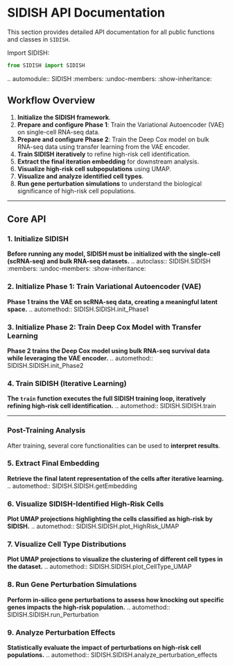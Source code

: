 SIDISH API Documentation
========================

This section provides detailed API documentation for all public functions and classes in ``SIDISH``.

Import SIDISH:

```python
from SIDISH import SIDISH
```

.. automodule:: SIDISH
    :members:
    :undoc-members:
    :show-inheritance:

Workflow Overview
-----------------
1. **Initialize the SIDISH framework**.
2. **Prepare and configure Phase 1**: Train the Variational Autoencoder (VAE) on single-cell RNA-seq data.
3. **Prepare and configure Phase 2**: Train the Deep Cox model on bulk RNA-seq data using transfer learning from the VAE encoder.
4. **Train SIDISH iteratively** to refine high-risk cell identification.
5. **Extract the final iteration embedding** for downstream analysis.
6. **Visualize high-risk cell subpopulations** using UMAP.
7. **Visualize and analyze identified cell types**.
8. **Run gene perturbation simulations** to understand the biological significance of high-risk cell populations.

---

Core API
--------

### **1. Initialize SIDISH**
**Before running any model, SIDISH must be initialized with the single-cell (scRNA-seq) and bulk RNA-seq datasets.**
.. autoclass:: SIDISH.SIDISH
    :members:
    :undoc-members:
    :show-inheritance:

### **2. Initialize Phase 1: Train Variational Autoencoder (VAE)**
**Phase 1 trains the VAE on scRNA-seq data, creating a meaningful latent space.**
.. automethod:: SIDISH.SIDISH.init_Phase1

### **3. Initialize Phase 2: Train Deep Cox Model with Transfer Learning**
**Phase 2 trains the Deep Cox model using bulk RNA-seq survival data while leveraging the VAE encoder.**
.. automethod:: SIDISH.SIDISH.init_Phase2

### **4. Train SIDISH (Iterative Learning)**
**The `train` function executes the full SIDISH training loop, iteratively refining high-risk cell identification.**
.. automethod:: SIDISH.SIDISH.train

---

### **Post-Training Analysis**
After training, several core functionalities can be used to **interpret results**.

### **5. Extract Final Embedding**
**Retrieve the final latent representation of the cells after iterative learning.**
.. automethod:: SIDISH.SIDISH.getEmbedding

### **6. Visualize SIDISH-Identified High-Risk Cells**
**Plot UMAP projections highlighting the cells classified as high-risk by SIDISH.**
.. automethod:: SIDISH.SIDISH.plot_HighRisk_UMAP

### **7. Visualize Cell Type Distributions**
**Plot UMAP projections to visualize the clustering of different cell types in the dataset.**
.. automethod:: SIDISH.SIDISH.plot_CellType_UMAP

### **8. Run Gene Perturbation Simulations**
**Perform in-silico gene perturbations to assess how knocking out specific genes impacts the high-risk population.**
.. automethod:: SIDISH.SIDISH.run_Perturbation

### **9. Analyze Perturbation Effects**
**Statistically evaluate the impact of perturbations on high-risk cell populations.**
.. automethod:: SIDISH.SIDISH.analyze_perturbation_effects
